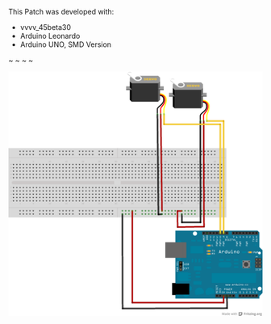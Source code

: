 This Patch was developed with:
* vvvv_45beta30
* Arduino Leonardo
* Arduino UNO, SMD Version

~ ~ ~ ~

![imagename](div/Servomotor.png)
